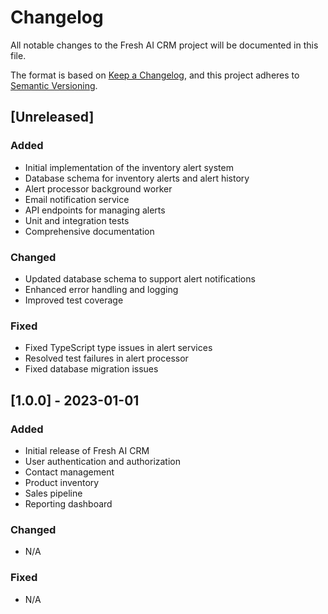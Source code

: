 # Changelog

All notable changes to the Fresh AI CRM project will be documented in this file.

The format is based on [Keep a Changelog](https://keepachangelog.com/en/1.0.0/),
and this project adheres to [Semantic Versioning](https://semver.org/spec/v2.0.0.html).

## [Unreleased]

### Added
- Initial implementation of the inventory alert system
- Database schema for inventory alerts and alert history
- Alert processor background worker
- Email notification service
- API endpoints for managing alerts
- Unit and integration tests
- Comprehensive documentation

### Changed
- Updated database schema to support alert notifications
- Enhanced error handling and logging
- Improved test coverage

### Fixed
- Fixed TypeScript type issues in alert services
- Resolved test failures in alert processor
- Fixed database migration issues

## [1.0.0] - 2023-01-01

### Added
- Initial release of Fresh AI CRM
- User authentication and authorization
- Contact management
- Product inventory
- Sales pipeline
- Reporting dashboard

### Changed
- N/A

### Fixed
- N/A
